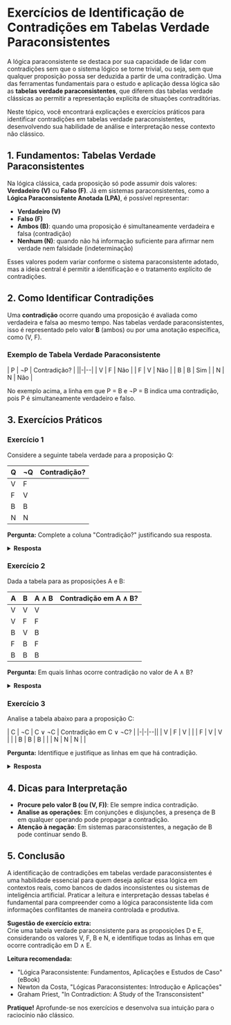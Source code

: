 # Exercícios de Identificação de Contradições em Tabelas Verdade Paraconsistentes

A lógica paraconsistente se destaca por sua capacidade de lidar com contradições sem que o sistema lógico se torne trivial, ou seja, sem que qualquer proposição possa ser deduzida a partir de uma contradição. Uma das ferramentas fundamentais para o estudo e aplicação dessa lógica são as **tabelas verdade paraconsistentes**, que diferem das tabelas verdade clássicas ao permitir a representação explícita de situações contraditórias.

Neste tópico, você encontrará explicações e exercícios práticos para identificar contradições em tabelas verdade paraconsistentes, desenvolvendo sua habilidade de análise e interpretação nesse contexto não clássico.



## 1. Fundamentos: Tabelas Verdade Paraconsistentes

Na lógica clássica, cada proposição só pode assumir dois valores: **Verdadeiro (V)** ou **Falso (F)**. Já em sistemas paraconsistentes, como a **Lógica Paraconsistente Anotada (LPA)**, é possível representar:

- **Verdadeiro (V)**
- **Falso (F)**
- **Ambos (B)**: quando uma proposição é simultaneamente verdadeira e falsa (contradição)
- **Nenhum (N)**: quando não há informação suficiente para afirmar nem verdade nem falsidade (indeterminação)

Esses valores podem variar conforme o sistema paraconsistente adotado, mas a ideia central é permitir a identificação e o tratamento explícito de contradições.



## 2. Como Identificar Contradições

Uma **contradição** ocorre quando uma proposição é avaliada como verdadeira e falsa ao mesmo tempo. Nas tabelas verdade paraconsistentes, isso é representado pelo valor **B** (ambos) ou por uma anotação específica, como (V, F).

### Exemplo de Tabela Verdade Paraconsistente

| P | ¬P | Contradição? |
||-|--|
| V | F  | Não          |
| F | V  | Não          |
| B | B  | Sim          |
| N | N  | Não          |

No exemplo acima, a linha em que P = B e ¬P = B indica uma contradição, pois P é simultaneamente verdadeiro e falso.



## 3. Exercícios Práticos

### Exercício 1

Considere a seguinte tabela verdade para a proposição Q:

| Q  | ¬Q | Contradição? |
|-|-|--|
| V  | F  |              |
| F  | V  |              |
| B  | B  |              |
| N  | N  |              |

**Pergunta:** Complete a coluna "Contradição?" justificando sua resposta.

<details>
<summary><strong>Resposta</strong></summary>

- Q = V, ¬Q = F → Não há contradição, pois Q é apenas verdadeiro.
- Q = F, ¬Q = V → Não há contradição, pois Q é apenas falso.
- Q = B, ¬Q = B → Há contradição, pois Q é simultaneamente verdadeiro e falso.
- Q = N, ¬Q = N → Não há contradição, pois não há informação suficiente.
</details>



### Exercício 2

Dada a tabela para as proposições A e B:

| A  | B  | A ∧ B | Contradição em A ∧ B? |
|-|-|-|--|
| V  | V  | V     |                       |
| V  | F  | F     |                       |
| B  | V  | B     |                       |
| F  | B  | F     |                       |
| B  | B  | B     |                       |

**Pergunta:** Em quais linhas ocorre contradição no valor de A ∧ B?

<details>
<summary><strong>Resposta</strong></summary>

O valor B em A ∧ B indica contradição. Assim, ocorre contradição nas linhas 3 e 5.
</details>



### Exercício 3

Analise a tabela abaixo para a proposição C:

| C  | ¬C | C ∨ ¬C | Contradição em C ∨ ¬C? |
|-|-|--||
| V  | F  | V      |                        |
| F  | V  | V      |                        |
| B  | B  | B      |                        |
| N  | N  | N      |                        |

**Pergunta:** Identifique e justifique as linhas em que há contradição.

<details>
<summary><strong>Resposta</strong></summary>

A contradição ocorre na linha 3, onde C ∨ ¬C = B, indicando que a disjunção é simultaneamente verdadeira e falsa.
</details>



## 4. Dicas para Interpretação

- **Procure pelo valor B (ou (V, F))**: Ele sempre indica contradição.
- **Analise as operações**: Em conjunções e disjunções, a presença de B em qualquer operando pode propagar a contradição.
- **Atenção à negação**: Em sistemas paraconsistentes, a negação de B pode continuar sendo B.



## 5. Conclusão

A identificação de contradições em tabelas verdade paraconsistentes é uma habilidade essencial para quem deseja aplicar essa lógica em contextos reais, como bancos de dados inconsistentes ou sistemas de inteligência artificial. Praticar a leitura e interpretação dessas tabelas é fundamental para compreender como a lógica paraconsistente lida com informações conflitantes de maneira controlada e produtiva.



**Sugestão de exercício extra:**  
Crie uma tabela verdade paraconsistente para as proposições D e E, considerando os valores V, F, B e N, e identifique todas as linhas em que ocorre contradição em D ∧ E.



**Leitura recomendada:**  
- "Lógica Paraconsistente: Fundamentos, Aplicações e Estudos de Caso" (eBook)
- Newton da Costa, "Lógicas Paraconsistentes: Introdução e Aplicações"
- Graham Priest, "In Contradiction: A Study of the Transconsistent"



**Pratique!** Aprofunde-se nos exercícios e desenvolva sua intuição para o raciocínio não clássico.